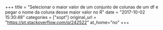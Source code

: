 +++
title = "Selecionar o maior valor de um conjunto de colunas de um df e pegar o nome da coluna desse maior valor no R"
date = "2017-10-02 15:30:48"
categories = ["sopt"]
original_url = "https://pt.stackoverflow.com/q/242522"
at_home="no"
+++

